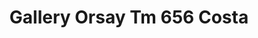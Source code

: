 ---
title: Gallery Orsay Tm 656 Costa
designer: To Market
image_primary: img/LOFT-656.jpg
href: https://www.tomkt.com/copy-of-woven-swatches
description: "Size%3A%209.25%22%20x%2059.25%22%20%A0/%20Wear%20layer%3A%20.5mm%20%2820mil%29%A0with%20Advanced%20Ceramic%20Coating%20/%20Edge%3A%20Bevel%A0/%20Thickness%3A%204.0mm%20/%20Sq.ft/Ctn%3A%2030.46%A0/%20Installation%3A%20Glue%20Down"
tags: 
  - to-market
  - loose-lay-lvt-gallery
category: loose-lay-lvt-gallery
subtitle: 
manufacturer: ToMarket
slug: /manufacturers/to-market/loose-lay-lvt-gallery/to-market-gallery-orsay-tm-656-costa
---